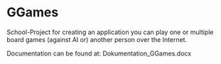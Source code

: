 # GGames
School-Project for creating an application you can play one or multiple board games (against AI or) another person over the Internet.

Documentation can be found at:
Dokumentation_GGames.docx

